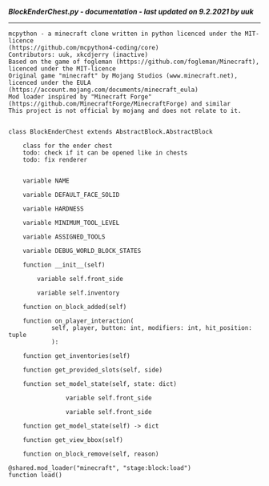 ***BlockEnderChest.py - documentation - last updated on 9.2.2021 by uuk***
___

    mcpython - a minecraft clone written in python licenced under the MIT-licence 
    (https://github.com/mcpython4-coding/core)
    Contributors: uuk, xkcdjerry (inactive)
    Based on the game of fogleman (https://github.com/fogleman/Minecraft), licenced under the MIT-licence
    Original game "minecraft" by Mojang Studios (www.minecraft.net), licenced under the EULA
    (https://account.mojang.com/documents/minecraft_eula)
    Mod loader inspired by "Minecraft Forge" (https://github.com/MinecraftForge/MinecraftForge) and similar
    This project is not official by mojang and does not relate to it.


    class BlockEnderChest extends AbstractBlock.AbstractBlock
        
        class for the ender chest
        todo: check if it can be opened like in chests
        todo: fix renderer


        variable NAME

        variable DEFAULT_FACE_SOLID

        variable HARDNESS

        variable MINIMUM_TOOL_LEVEL

        variable ASSIGNED_TOOLS

        variable DEBUG_WORLD_BLOCK_STATES

        function __init__(self)

            variable self.front_side

            variable self.inventory

        function on_block_added(self)

        function on_player_interaction(
                self, player, button: int, modifiers: int, hit_position: tuple
                ):

        function get_inventories(self)

        function get_provided_slots(self, side)

        function set_model_state(self, state: dict)

                    variable self.front_side

                    variable self.front_side

        function get_model_state(self) -> dict

        function get_view_bbox(self)

        function on_block_remove(self, reason)

    @shared.mod_loader("minecraft", "stage:block:load")
    function load()